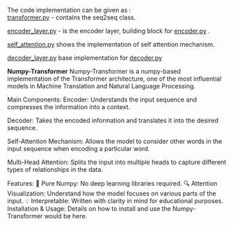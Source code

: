The code implementation can be given as :  
[transformer.py]( https://github.com/AmritanshuV/Numpy-Transformer/blob/main/transformer.py) - contains the seq2seq class.

[encoder_layer.py](https://github.com/AmritanshuV/Numpy-Transformer/blob/main/layers/combined/decoder_layer.py) - is the encoder layer, building block for [encoder.py](https://github.com/AmritanshuV/Numpy-Transformer/blob/main/encoder.py) .

[self_attention.py](https://github.com/AmritanshuV/Numpy-Transformer/blob/main/layers/combined/self_attention.py) shows the implementation of self attention mechanism.

[decoder_layer.py](https://github.com/AmritanshuV/Numpy-Transformer/blob/main/decoder.py) base implementation for [decoder.py](https://github.com/AmritanshuV/Numpy-Transformer/blob/main/decoder.py)




**Numpy-Transformer**
Numpy-Transformer is a numpy-based implementation of the Transformer architecture, one of the most influential models in Machine Translation and Natural Language Processing.

Main Components:
Encoder: Understands the input sequence and compresses the information into a context.

Decoder: Takes the encoded information and translates it into the desired sequence.

Self-Attention Mechanism: Allows the model to consider other words in the input sequence when encoding a particular word.

Multi-Head Attention: Splits the input into multiple heads to capture different types of relationships in the data.

Features:
🚀 Pure Numpy: No deep learning libraries required.
🔍 Attention Visualization: Understand how the model focuses on various parts of the input.
💡 Interpretable: Written with clarity in mind for educational purposes.
Installation & Usage:
Details on how to install and use the Numpy-Transformer would be here.
